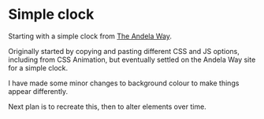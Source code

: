 # Simple clock
Starting with a simple clock from [The Andela Way](https://medium.com/the-andela-way/create-a-pure-css-clock-with-svg-f123bcc41e46).

Originally started by copying and pasting different CSS and JS options, including from CSS Animation, but eventually settled on the Andela Way site for a simple clock.

I have made some minor changes to background colour to make things appear differently.

Next plan is to recreate this, then to alter elements over time.
